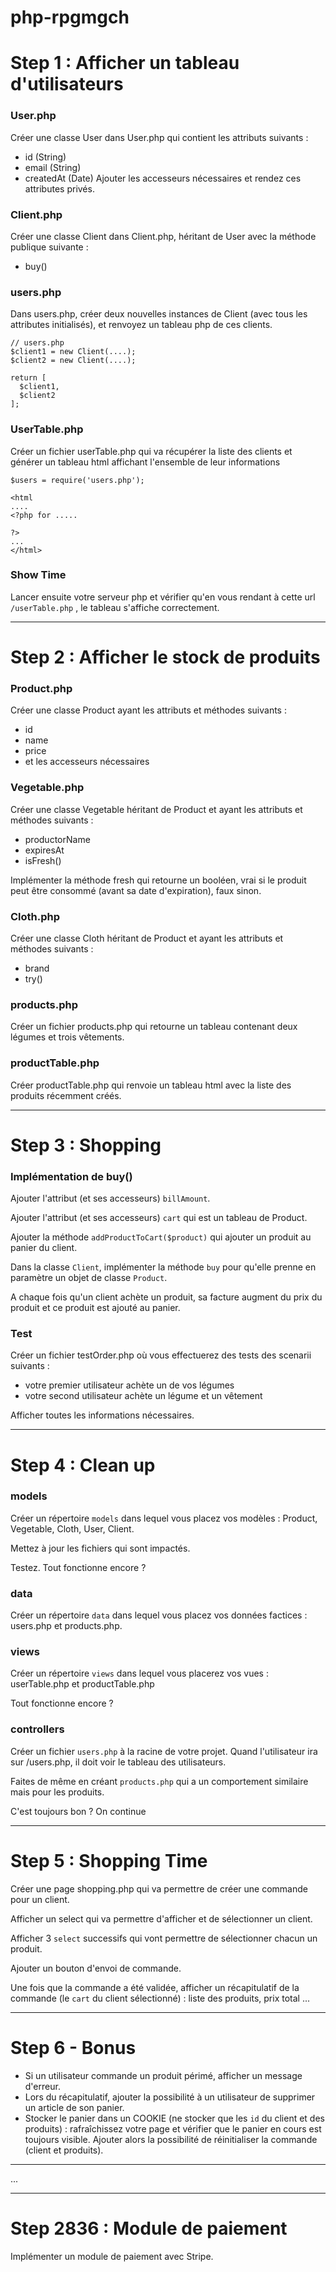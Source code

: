 # php-rpgmgch

# Step 1 : Afficher un tableau d'utilisateurs

### User.php
Créer une classe User dans User.php qui contient les attributs suivants :
  * id (String)
  * email (String)
  * createdAt (Date)
Ajouter les accesseurs nécessaires et rendez ces attributes privés.

### Client.php
Créer une classe Client dans Client.php, héritant de User avec la méthode publique suivante :
  * buy()

### users.php
Dans users.php, créer deux nouvelles instances de Client (avec tous les attributes initialisés), et renvoyez un tableau php de ces clients.
```
// users.php
$client1 = new Client(....);
$client2 = new Client(....);

return [
  $client1,
  $client2
];
```

### UserTable.php
Créer un fichier userTable.php qui va récupérer la liste des clients et générer un tableau html affichant l'ensemble de leur informations
```
$users = require('users.php');

<html
....
<?php for .....

?>
...
</html>

```
### Show Time
Lancer ensuite votre serveur php et vérifier qu'en vous rendant à cette url `/userTable.php` , le tableau s'affiche correctement.

***

# Step 2 : Afficher le stock de produits
### Product.php
Créer une classe Product ayant les attributs et méthodes suivants :
* id
* name
* price
* et les accesseurs nécessaires

### Vegetable.php
Créer une classe Vegetable héritant de Product et ayant les attributs et méthodes suivants :
* productorName
* expiresAt
* isFresh()

Implémenter la méthode fresh qui retourne un booléen, vrai si le produit peut être consommé (avant sa date d'expiration), faux sinon.

### Cloth.php
Créer une classe Cloth héritant de Product et ayant les attributs et méthodes suivants :
* brand
* try()

### products.php
Créer un fichier products.php qui retourne un tableau contenant deux légumes et trois vêtements.

### productTable.php
Créer productTable.php qui renvoie un tableau html avec la liste des produits récemment créés.

***

# Step 3 : Shopping
### Implémentation de buy()
Ajouter l'attribut (et ses accesseurs) `billAmount`.

Ajouter l'attribut (et ses accesseurs) `cart` qui est un tableau de Product.

Ajouter la méthode `addProductToCart($product)` qui ajouter un produit au panier du client.

Dans la classe `Client`, implémenter la méthode `buy` pour qu'elle prenne en paramètre un objet de classe `Product`.

A chaque fois qu'un client achète un produit, sa facture augment du prix du produit et ce produit est ajouté au panier.

### Test
Créer un fichier testOrder.php où vous effectuerez des tests des scenarii suivants :
- votre premier utilisateur achète un de vos légumes
- votre second utilisateur achète un légume et un vêtement

Afficher toutes les informations nécessaires.

***

# Step 4 : Clean up
### models
Créer un répertoire `models` dans lequel vous placez vos modèles : Product, Vegetable, Cloth, User, Client.

Mettez à jour les fichiers qui sont impactés.

Testez. Tout fonctionne encore ?

### data
Créer un répertoire `data` dans lequel vous placez vos données factices : users.php et products.php.

### views
Créer un répertoire `views` dans lequel vous placerez vos vues : userTable.php et productTable.php

Tout fonctionne encore ?

### controllers
Créer un fichier `users.php` à la racine de votre projet. Quand l'utilisateur ira sur /users.php, il doit voir le tableau des utilisateurs.

Faites de même en créant `products.php` qui a un comportement similaire mais pour les produits.

C'est toujours bon ? On continue

***

# Step 5 : Shopping Time
Créer une page shopping.php qui va permettre de créer une commande pour un client.

Afficher un select qui va permettre d'afficher et de sélectionner un client.

Afficher 3 `select` successifs qui vont permettre de sélectionner chacun un produit.

Ajouter un bouton d'envoi de commande.

Une fois que la commande a été validée, afficher un récapitulatif de la commande (le `cart` du client sélectionné) : liste des produits, prix total ...


***
# Step 6 - Bonus
* Si un utilisateur commande un produit périmé, afficher un message d'erreur.
* Lors du récapitulatif, ajouter la possibilité à un utilisateur de supprimer un article de son panier.
* Stocker le panier dans un COOKIE (ne stocker que les `id` du client et des produits) : rafraîchissez votre page et vérifier que le panier en cours est toujours visible. Ajouter alors la possibilité de réinitialiser la commande (client et produits).

***

...

***

# Step 2836 : Module de paiement
Implémenter un module de paiement avec Stripe.
